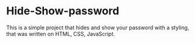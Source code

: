 # Hide-Show-password
This is a simple project that hides and show your password with a styling, that was written on HTML, CSS, JavaScript.
